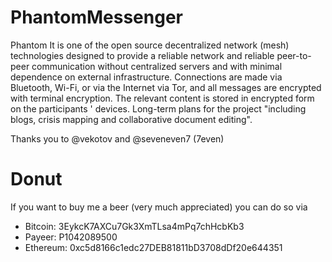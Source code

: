# PhantomMessenger
Phantom It is one of the open source decentralized network (mesh) technologies designed to provide a reliable network and reliable peer-to-peer communication without centralized servers and with minimal dependence on external infrastructure. Connections are made via Bluetooth, Wi-Fi, or via the Internet via Tor, and all messages are encrypted with terminal encryption. The relevant content is stored in encrypted form on the participants ' devices. Long-term plans for the project "including blogs, crisis mapping and collaborative document editing".

Thanks you to @vekotov and @seveneven7 (7even)

Donut
====
If you want to buy me a beer (very much appreciated) you can do so via

* Bitcoin: 3EykcK7AXCu7Gk3XmTLsa4mPq7chHcbKb3
* Payeer: P1042089500
* Ethereum: 0xc5d8166c1edc27DEB81811bD3708dDf20e644351
